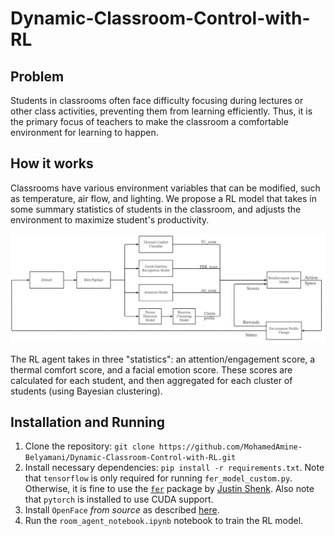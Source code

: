 # **Dynamic-Classroom-Control-with-RL**

## **Problem**
Students in classrooms often face difficulty focusing during lectures or other class activities, preventing them from learning efficiently. Thus, it is the primary focus of teachers to make the classroom a comfortable environment for learning to happen. 

## How it works
Classrooms have various environment variables that can be modified, such as temperature, air flow, and lighting. We propose a RL model that takes in some summary statistics of students in the classroom, and adjusts the environment to maximize student's productivity. 

![Diagram of our proposed model](/img/model_diagram.png)

The RL agent takes in three "statistics": an attention/engagement score, a thermal comfort score, and a facial emotion score. These scores are calculated for each student, and then aggregated for each cluster of students (using Bayesian clustering).


## **Installation and Running**

1. Clone the repository: `git clone https://github.com/MohamedAmine-Belyamani/Dynamic-Classroom-Control-with-RL.git`
2. Install necessary dependencies: `pip install -r requirements.txt`. Note that `tensorflow` is only required for running `fer_model_custom.py`. Otherwise, it is fine to use the [`fer`](https://github.com/justinshenk/fer) package by [Justin Shenk](https://github.com/justinshenk). Also note that `pytorch` is installed to use CUDA support.
3. Install `OpenFace` *from source* as described [here](https://github.com/AnshulSood11/Engagement-Level-Prediction#geting-started).
4. Run the `room_agent_notebook.ipynb` notebook to train the RL model.
